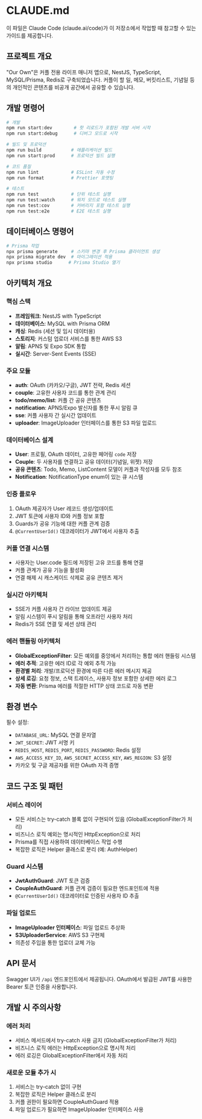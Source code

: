 # CLAUDE.md

이 파일은 Claude Code (claude.ai/code)가 이 저장소에서 작업할 때 참고할 수 있는 가이드를 제공합니다.

## 프로젝트 개요

"Our Own"은 커플 전용 라이프 매니저 앱으로, NestJS, TypeScript, MySQL/Prisma, Redis로 구축되었습니다. 커플이 할 일, 메모, 버킷리스트, 기념일 등의 개인적인 콘텐츠를 비공개 공간에서 공유할 수 있습니다.

## 개발 명령어

```bash
# 개발
npm run start:dev        # 핫 리로드가 포함된 개발 서버 시작
npm run start:debug      # 디버그 모드로 시작

# 빌드 및 프로덕션
npm run build           # 애플리케이션 빌드
npm run start:prod      # 프로덕션 빌드 실행

# 코드 품질
npm run lint            # ESLint 자동 수정
npm run format          # Prettier 포맷팅

# 테스트
npm run test            # 단위 테스트 실행
npm run test:watch      # 워치 모드로 테스트 실행
npm run test:cov        # 커버리지 포함 테스트 실행
npm run test:e2e        # E2E 테스트 실행
```

## 데이터베이스 명령어

```bash
# Prisma 작업
npx prisma generate     # 스키마 변경 후 Prisma 클라이언트 생성
npx prisma migrate dev  # 마이그레이션 적용
npx prisma studio      # Prisma Studio 열기
```

## 아키텍처 개요

### 핵심 스택

- **프레임워크**: NestJS with TypeScript
- **데이터베이스**: MySQL with Prisma ORM
- **캐싱**: Redis (세션 및 임시 데이터용)
- **스토리지**: 커스텀 업로더 서비스를 통한 AWS S3
- **알림**: APNS 및 Expo SDK 통합
- **실시간**: Server-Sent Events (SSE)

### 주요 모듈

- **auth**: OAuth (카카오/구글), JWT 전략, Redis 세션
- **couple**: 고유한 사용자 코드를 통한 관계 관리
- **todo/memo/list**: 커플 간 공유 콘텐츠
- **notification**: APNS/Expo 발신자를 통한 푸시 알림 큐
- **sse**: 커플 사용자 간 실시간 업데이트
- **uploader**: ImageUploader 인터페이스를 통한 S3 파일 업로드

### 데이터베이스 설계

- **User**: 프로필, OAuth 데이터, 고유한 페어링 `code` 저장
- **Couple**: 두 사용자를 연결하고 공유 데이터(기념일, 위젯) 저장
- **공유 콘텐츠**: Todo, Memo, ListContent 모델이 커플과 작성자를 모두 참조
- **Notification**: NotificationType enum이 있는 큐 시스템

### 인증 플로우

1. OAuth 제공자가 User 레코드 생성/업데이트
2. JWT 토큰에 사용자 ID와 커플 정보 포함
3. Guards가 공유 기능에 대한 커플 관계 검증
4. `@CurrentUserId()` 데코레이터가 JWT에서 사용자 추출

### 커플 연결 시스템

- 사용자는 User.code 필드에 저장된 고유 코드를 통해 연결
- 커플 관계가 공유 기능을 활성화
- 연결 해제 시 캐스케이드 삭제로 공유 콘텐츠 제거

### 실시간 아키텍처

- SSE가 커플 사용자 간 라이브 업데이트 제공
- 알림 시스템이 푸시 알림을 통해 오프라인 사용자 처리
- Redis가 SSE 연결 및 세션 상태 관리

### 에러 핸들링 아키텍처

- **GlobalExceptionFilter**: 모든 예외를 중앙에서 처리하는 통합 에러 핸들링 시스템
- **에러 추적**: 고유한 에러 ID로 각 예외 추적 가능
- **환경별 처리**: 개발/프로덕션 환경에 따른 다른 에러 메시지 제공
- **상세 로깅**: 요청 정보, 스택 트레이스, 사용자 정보 포함한 상세한 에러 로그
- **자동 변환**: Prisma 에러를 적절한 HTTP 상태 코드로 자동 변환

## 환경 변수

필수 설정:

- `DATABASE_URL`: MySQL 연결 문자열
- `JWT_SECRET`: JWT 서명 키
- `REDIS_HOST`, `REDIS_PORT`, `REDIS_PASSWORD`: Redis 설정
- `AWS_ACCESS_KEY_ID`, `AWS_SECRET_ACCESS_KEY`, `AWS_REGION`: S3 설정
- 카카오 및 구글 제공자를 위한 OAuth 자격 증명

## 코드 구조 및 패턴

### 서비스 레이어

- 모든 서비스는 try-catch 블록 없이 구현되어 있음 (GlobalExceptionFilter가 처리)
- 비즈니스 로직 예외는 명시적인 HttpException으로 처리
- Prisma를 직접 사용하여 데이터베이스 작업 수행
- 복잡한 로직은 Helper 클래스로 분리 (예: AuthHelper)

### Guard 시스템

- **JwtAuthGuard**: JWT 토큰 검증
- **CoupleAuthGuard**: 커플 관계 검증이 필요한 엔드포인트에 적용
- `@CurrentUserId()` 데코레이터로 인증된 사용자 ID 추출

### 파일 업로드

- **ImageUploader 인터페이스**: 파일 업로드 추상화
- **S3UploaderService**: AWS S3 구현체
- 의존성 주입을 통한 업로더 교체 가능

## API 문서

Swagger UI가 `/api` 엔드포인트에서 제공됩니다. OAuth에서 발급된 JWT를 사용한 Bearer 토큰 인증을 사용합니다.

## 개발 시 주의사항

### 에러 처리

- 서비스 메서드에서 try-catch 사용 금지 (GlobalExceptionFilter가 처리)
- 비즈니스 로직 에러는 HttpException으로 명시적 처리
- 에러 로깅은 GlobalExceptionFilter에서 자동 처리

### 새로운 모듈 추가 시

1. 서비스는 try-catch 없이 구현
2. 복잡한 로직은 Helper 클래스로 분리
3. 커플 권한이 필요하면 CoupleAuthGuard 적용
4. 파일 업로드가 필요하면 ImageUploader 인터페이스 사용
